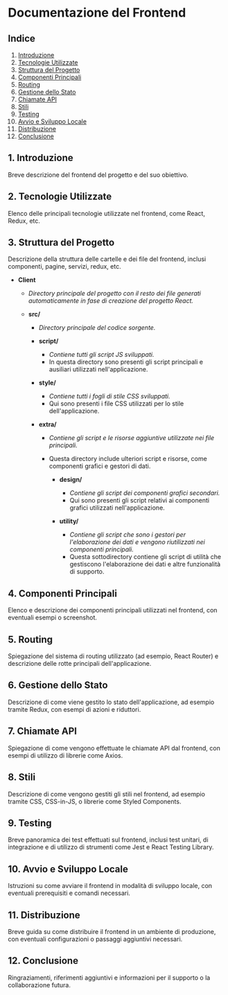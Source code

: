 # Documentazione del Frontend

## Indice

1. [Introduzione](#1-introduzione)
2. [Tecnologie Utilizzate](#2-tecnologie-utilizzate)
3. [Struttura del Progetto](#3-struttura-del-progetto)
4. [Componenti Principali](#4-componenti-principali)
5. [Routing](#5-routing)
6. [Gestione dello Stato](#6-gestione-dello-stato)
7. [Chiamate API](#7-chiamate-api)
8. [Stili](#8-stili)
9. [Testing](#9-testing)
10. [Avvio e Sviluppo Locale](#10-avvio-e-sviluppo-locale)
11. [Distribuzione](#11-distribuzione)
12. [Conclusione](#12-conclusione)

## 1. Introduzione
Breve descrizione del frontend del progetto e del suo obiettivo.

## 2. Tecnologie Utilizzate
Elenco delle principali tecnologie utilizzate nel frontend, come React, Redux, etc.

## 3. Struttura del Progetto
Descrizione della struttura delle cartelle e dei file del frontend, inclusi componenti, pagine, servizi, redux, etc.

- **Client**
  - _Directory principale del progetto con il resto dei file generati automaticamente in fase di creazione del progetto React._

  - **src/**
    - _Directory principale del codice sorgente._

    - **script/**
      - _Contiene tutti gli script JS sviluppati._
      - In questa directory sono presenti gli script principali e ausiliari utilizzati nell'applicazione.

    - **style/**
      - _Contiene tutti i fogli di stile CSS sviluppati._
      - Qui sono presenti i file CSS utilizzati per lo stile dell'applicazione.

    - **extra/**
      - _Contiene gli script e le risorse aggiuntive utilizzate nei file principali._
      - Questa directory include ulteriori script e risorse, come componenti grafici e gestori di dati.

        - **design/**
          - _Contiene gli script dei componenti grafici secondari._
          - Qui sono presenti gli script relativi ai componenti grafici utilizzati nell'applicazione.

        - **utility/**
          - _Contiene gli script che sono i gestori per l'elaborazione dei dati e vengono riutilizzati nei componenti principali._
          - Questa sottodirectory contiene gli script di utilità che gestiscono l'elaborazione dei dati e altre funzionalità di supporto.



## 4. Componenti Principali
Elenco e descrizione dei componenti principali utilizzati nel frontend, con eventuali esempi o screenshot.

## 5. Routing
Spiegazione del sistema di routing utilizzato (ad esempio, React Router) e descrizione delle rotte principali dell'applicazione.

## 6. Gestione dello Stato
Descrizione di come viene gestito lo stato dell'applicazione, ad esempio tramite Redux, con esempi di azioni e riduttori.

## 7. Chiamate API
Spiegazione di come vengono effettuate le chiamate API dal frontend, con esempi di utilizzo di librerie come Axios.

## 8. Stili
Descrizione di come vengono gestiti gli stili nel frontend, ad esempio tramite CSS, CSS-in-JS, o librerie come Styled Components.

## 9. Testing
Breve panoramica dei test effettuati sul frontend, inclusi test unitari, di integrazione e di utilizzo di strumenti come Jest e React Testing Library.

## 10. Avvio e Sviluppo Locale
Istruzioni su come avviare il frontend in modalità di sviluppo locale, con eventuali prerequisiti e comandi necessari.

## 11. Distribuzione
Breve guida su come distribuire il frontend in un ambiente di produzione, con eventuali configurazioni o passaggi aggiuntivi necessari.

## 12. Conclusione
Ringraziamenti, riferimenti aggiuntivi e informazioni per il supporto o la collaborazione futura.


